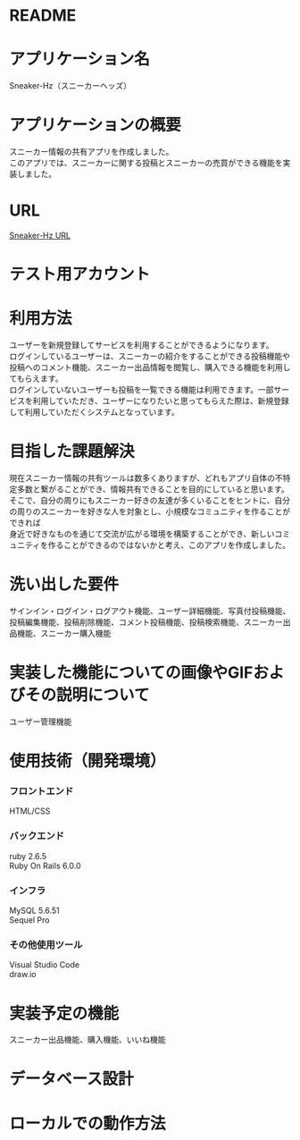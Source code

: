 # README

# アプリケーション名
Sneaker-Hz（スニーカーヘッズ）

# アプリケーションの概要
スニーカー情報の共有アプリを作成しました。<br>
このアプリでは、スニーカーに関する投稿とスニーカーの売買ができる機能を実装しました。<br>

# URL
[Sneaker-Hz URL](https://sneaker-hz.herokuapp.com/)

# テスト用アカウント


# 利用方法
ユーザーを新規登録してサービスを利用することができるようになります。<br>
ログインしているユーザーは、スニーカーの紹介をすることができる投稿機能や投稿へのコメント機能、スニーカー出品情報を閲覧し、購入できる機能を利用してもらえます。<br>
ログインしていないユーザーも投稿を一覧できる機能は利用できます。一部サービスを利用していただき、ユーザーになりたいと思ってもらえた際は、新規登録して利用していただくシステムとなっています。

# 目指した課題解決
現在スニーカー情報の共有ツールは数多くありますが、どれもアプリ自体の不特定多数と繋がることができ、情報共有できることを目的にしていると思います。<br>
そこで、自分の周りにもスニーカー好きの友達が多くいることをヒントに、自分の周りのスニーカーを好きな人を対象とし、小規模なコミュニティを作ることができれば<br>
身近で好きなものを通じて交流が広がる環境を構築することができ、新しいコミュニティを作ることができるのではないかと考え、このアプリを作成しました。<br>

# 洗い出した要件
サインイン・ログイン・ログアウト機能、ユーザー詳細機能、写真付投稿機能、投稿編集機能、投稿削除機能、コメント投稿機能、投稿検索機能、スニーカー出品機能、スニーカー購入機能

# 実装した機能についての画像やGIFおよびその説明について
ユーザー管理機能<br>


# 使用技術（開発環境）
### フロントエンド
HTML/CSS
### バックエンド
ruby 2.6.5<br>
Ruby On Rails 6.0.0<br>
### インフラ
MySQL 5.6.51<br>
Sequel Pro<br>

### その他使用ツール
Visual Studio Code<br>
draw.io
### 


# 実装予定の機能
スニーカー出品機能、購入機能、いいね機能

# データベース設計


# ローカルでの動作方法


